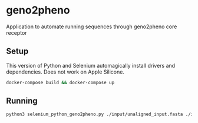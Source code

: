 # geno2pheno

Application to automate running sequences through geno2pheno core receptor

## Setup

This version of Python and Selenium automagically install drivers and dependencies. Does not work on Apple Silicone.

```bash
docker-compose build && docker-compose up
```

## Running

```bash
python3 selenium_python_geno2pheno.py ./input/unaligned_input.fasta ./input/output
```

